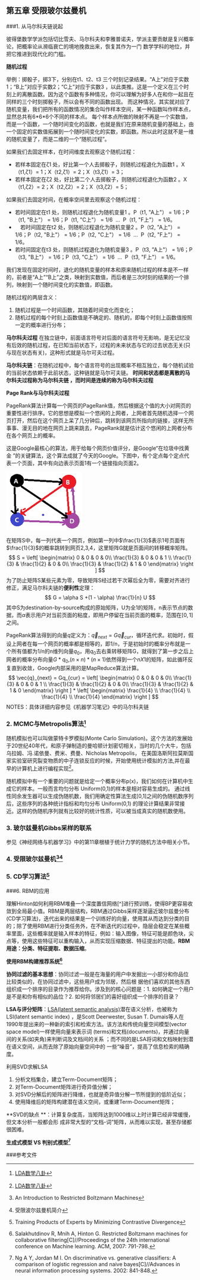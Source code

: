 ## 第五章 受限玻尔兹曼机

###1. 从马尔科夫链说起

彼得堡数学学派包括切比雪夫、马尔科夫和李雅普诺夫，学派主要贡献是复兴概率论，把概率论从濒临衰亡的境地挽救出来，恢复其作为一门 数学学科的地位，并把它推进到现代化的门槛。

**随机过程**

举例：掷骰子，掷3下，分别在t1、t2、t3 三个时刻记录结果。“A上”对应于实数1；“B上”对应于实数2；“C上”对应于实数3 ，以此类推。这是一个定义在三个时刻上的离散函数。因为这个函数有多种情况，你可以理解为好多人在和你一起且在同样的三个时刻掷骰子，所以会有不同的函数出现。 而这种情况，其实就对应了随机变量，我们把所有的函数情况的集合叫作样本空间，某一种函数叫作样本点，显然总共有6\*6\*6个不同的样本点。 每个样本点所做的映射不再是一个实数值，而是一个函数，一个随时间变化的函数，也就是我们在原来随机变量的基础上，由一个固定的实数值拓展到一个随时间变化的实数，即函数。所以此时这就不是一维的随机变量了，而是二维的一个“随机过程”。

如果我们去固定样本，在时间维度去观察这个随机过程：

- 若样本固定在ζ1 处，好比第一个人去掷骰子，则随机过程退化为函数1 。X（t1,ζ1）= 1；X（t2,ζ1）= 2；X（t3,ζ1）= 3； 
- 若样本固定在ζ2 处，好比第二个人去掷骰子，则随机过程退化为函数2 。X（t1,ζ2）= 2；X（t2,ζ2）= 2；X（t3,ζ2）= 5； 

如果我们去固定时间，在概率空间里去观察这个随机过程：

- 若时间固定在t1 处，则随机过程退化为随机变量1 。P（t1, "A上"） = 1/6；P（t1, "B上"） = 1/6；P（t1, "C上"） = 1/6  ...  P（t1, "F上"） = 1/6。 
- 　若时间固定在t2 处，则随机过程退化为随机变量2 。P（t2, "A上"） = 1/6；P（t2, "B上"） = 1/6；P（t2, "C上"） = 1/6  ...  P（t2, "F上"） = 1/6。 
- 若时间固定在t3 处，则随机过程退化为随机变量3 。P（t3, "A上"） = 1/6；P（t3, "B上"） = 1/6；P（t3, "C上"） = 1/6  ...  P（t3, "F上"） = 1/6。 

我们发现在固定时间时，退化的随机变量的样本和原来随机过程的样本是不一样的，前者是“A上”“B上”之类，映射到实数值，而后者是三次时刻的结果的一个排列，映射到一个随时间变化的实数值，即函数。 

随机过程的两层含义：

1.  随机过程是一个时间函数，其随着时间变化而变化；
2. 随机过程的每个时刻上函数值是不确定的、随机的，即每个时刻上函数值按照一定的概率进行分布；

**马尔科夫过程** 在独立链中，前面语言符号对后面的语言符号无影响，是无记忆没有后效的随机过程，在已知当前状态下，过程的未来状态与它的过去状态无关(只与现在状态有关)，这种形式就是马尔可夫过程。 

**马尔科夫链**：在随机过程中，每个语言符号的出现概率不相互独立，每个随机试验的当前状态依赖于此前状态，这种链就是马尔可夫链。 **时间和状态都是离散的马尔科夫过程称为马尔科夫链 ，而时间是连续的称为马尔科夫过程**

**Page Rank与马尔科夫过程**

PageRank算法计算每一个网页的PageRank值，然后根据这个值的大小对网页的重要性进行排序。它的思想是模拟一个悠闲的上网者，上网者首先随机选择一个网页打开，然后在这个网页上呆了几分钟后，跳转到该网页所指向的链接，这样无所事事、漫无目的地在网页上跳来跳去，PageRank就是估计这个悠闲的上网者分布在各个网页上的概率。 

这是Google最核心的算法，用于给每个网页价值评分，是Google“在垃圾中找黄金 ”的关键算法，这个算法成就了今天的Google。下图中，有个定点每个定点代表一个页面，其中有向边表示页面1有一个链接指向页面2。

![PageRank举例](md_img/PageRank举例.png)

在矩阵S中，每一列代表一个网页，例如第一列中$\frac{1}{3}$表示1号页面有$\frac{1}{3}$的概率跳转到网页2,3,4，这里矩阵G就是页面间的转移概率矩阵。
$$
S = \left[ \begin{matrix}
0 & 0 & 0 & 0\\
\frac{1}{3} & 0 & 0 & 1 \\
\frac{1}{3} & \frac{1}{2} & 0 & 0\\
\frac{1}{3} & \frac{1}{2} & 1 & 0
\end{matrix} \right ]
$$
为了防止矩阵S某些元素为零，导致矩阵S经过若干次幂后全为零，需要对齐进行修正，满足马尔科夫链的**便利性**定理：
$$
G = \alpha S +(1 - \alpha) \frac{1}{n} U
$$
其中S为destination-by-source构成的原始矩阵，U为全1的矩阵，n表示节点的数据，而$\alpha$表示用户对当前页面的粘度，即用户停留在当前页面的概率，范围在$[0, 1]$之间。

PageRank算法得到的向量$q$定义为：$\vec{q}_{next} = G \vec{q}_{cur}$，循环迭代求。初始时，假设上网者在每一个网页的概率都是相等的，即1/n，于是初始时的概率分布就是一个所有值都为1/n的n维列向量$q_0$，用$q_0$去右乘转移矩阵G，就得到了第一步之后上网者的概率分布向量$G*q_0$,$(n \times n) * (n \times1)$依然得到一个$nX1$的矩阵，如此循环反复直到收敛，Google内部采用的是MapReduce算法计算。
$$
\vec{q}_{next} = Gq_{cur} = 
\left[ \begin{matrix}
0 & 0 & 0 & 0\\
\frac{1}{3} & 0 & 0 & 1 \\
\frac{1}{3} & \frac{1}{2} & 0 & 0\\
\frac{1}{3} & \frac{1}{2} & 1 & 0
\end{matrix} \right ] * 
\left[ \begin{matrix}
\frac{1}{4}  \\
\frac{1}{4} \\
\frac{1}{4} \\
\frac{1}{4} 
\end{matrix} \right ] 
$$
NOTES：具体详细内容参见《机器学习笔记》中的马尔科夫链

### 2. MCMC与Metropolis算法[^3]

随机模拟也可以叫做蒙特卡罗模拟(Monte Carlo Simulation)。这个方法的发展始于20世纪40年代，和原子弹制造的曼哈顿计划密切相关，当时的几个大牛，包括乌拉姆、冯.诺依曼、费米、费曼、Nicholas Metropolis， 在美国洛斯阿拉莫斯国家实验室研究裂变物质的中子连锁反应的时候，开始使用统计模拟的方法,并在最早的计算机上进行编程实现[^3]。 

随机模拟中有一个重要的问题就是给定一个概率分布p(x)，我们如何在计算机中生成它的样本。一般而言均匀分布 Uniform(0,1)的样本是相对容易生成的。 通过线性同余发生器可以生成伪随机数，我们用确定性算法生成[0,1]之间的伪随机数序列后，这些序列的各种统计指标和均匀分布 Uniform(0,1) 的理论计算结果非常接近。这样的伪随机序列就有比较好的统计性质，可以被当成真实的随机数使用。 

### 3. 玻尔兹曼机Gibbs采样的联系

参见《神经网络与机器学习》中的第11章根植于统计力学的随机方法中相关小节。

### 4. 受限玻尔兹曼机[^5][^6]



### 5. CD学习算法[^4]



###6. RBM的应用

理解Hinton如何利用RBM堆叠一个深度置信网络[^]进行预训练，使得BP更容易收敛到全局最小值。RBM是两层结构，RBM通过Gibbs采样逐渐逼近玻尔兹曼分布(CD学习算法)，迭代出来的结果是一个训练好的向量，使用其从而达到分类的目的；除了使用RBM进行分类任务外，在不断迭代的过程中，隐层会稳定在某些概率里面，这些概率就是输入样本的特征，例如：输入图像，特征可能是颜色块，尖点等，使用这些特征可以重构输入，从而实现压缩数据、特征提出的功能。**RBM用途：分类、特征提取、数据压缩**。

**使用RBM构建推荐系统[^7]**

**协同过滤的基本思想**：协同过滤一般是在海量的用户中发掘出一小部分和你品位 比较类似的，在协同过滤中，这些用户成为邻居，然后根 据他们喜欢的其他东西组织成一个排序的目录作为推荐给你。涉及到的核心问题是：1. 如何确定一个用户是不是和你有相似的品位？2. 如何将邻居们的喜好组织成一个排序的目录？

**LSA与评分矩阵**：[LSA(latent semantic analysis)](https://blog.csdn.net/wangran51/article/details/7408406)潜在语义分析，也被称为LSI(latent semantic index) ，是Scott Deerwester, Susan T. Dumais等人在1990年提出来的一种新的索引和检索方法。该方法和传统向量空间模型(vector space model)一样使用向量来表示词 (terms)和文档(documents)，并通过向量间的关系(如夹角)来判断词及文档间的关系 ；而不同的是LSA将词和文档映射到潜在语义空间，从而去除了原始向量空间中的 一些“噪音”，提高了信息检索的精确度。

利用SVD求解LSA 

1. 分析文档集合，建立Term-Document矩阵；
2. 对Term-Document矩阵进行奇异值分解；
3. 对SVD分解后的矩阵进行降维，也就是奇异值分解一节所提到的低阶近似；
4. 使用降维后的矩阵构建潜在语义空间，或重建Term-Document矩阵；

**SVD的缺点 **：计算复杂度高，当矩阵达到1000维以上时计算已经非常缓慢，但文本分析一般都会形 成非常大型的“文档-词”矩阵，从而难以实现，甚至存储都很困难。

 









**生成式模型 VS 判别式模型[^9]**







###参考文件

[^1]: An Introduction to MCMC for Machine Learning，2003
[^2]: Introduction to Monte Carlo Methods
[^3]: [LDA数学八卦](https://cosx.org/2013/01/lda-math-mcmc-and-gibbs-sampling)
[^4]: Training Products of Experts by Minimizing Contrastive Divergence
[^5]: An Introduction to Restricted Boltzmann Machines
[^6]: 受限波尔兹曼机简介
[^7]: Salakhutdinov R, Mnih A, Hinton G. Restricted Boltzmann machines for collaborative filtering[C]//Proceedings of the 24th international conference on Machine learning. ACM, 2007: 791-798.
[^8]: Reducing the Dimensionality of Data with Neural Networks
[^9]: Ng A Y, Jordan M I. On discriminative vs. generative classifiers: A comparison of logistic regression and naive bayes[C]//Advances in neural information processing systems. 2002: 841-848.  